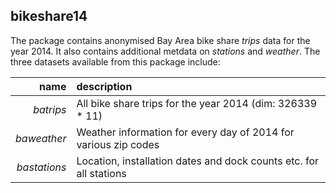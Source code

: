 ## bikeshare14



The package contains anonymised Bay Area bike share *trips* data for the year 2014. It also contains additional metdata on *stations* and *weather*. The three datasets available from this package include:

| name          | description                                                         |
| ------------: | :------------------------------------------------------------------ |
| *batrips*     | All bike share trips for the year 2014 (dim: 326339 * 11)           |
| *baweather*   | Weather information for every day of 2014 for various zip codes     |
| *bastations*  | Location, installation dates and dock counts etc. for all stations  |

